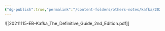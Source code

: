 ```yaml
---
{"dg-publish":true,"permalink":"/content-folders/others-notes/kafka/20211115-eb-kafka-the-definitive-guide-2nd-edition/","title":"20211115-EB-Kafka_The_Definitive_Guide_2nd_Edition.pdf"}
---
```



![[20211115-EB-Kafka_The_Definitive_Guide_2nd_Edition.pdf]]
